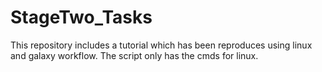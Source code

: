 # StageTwo_Tasks
This repository includes a tutorial which has been reproduces using linux and galaxy workflow. The script only has the cmds for linux.
